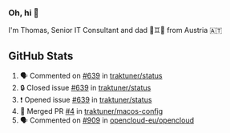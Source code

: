 ### Oh, hi 👋

I'm Thomas, Senior IT Consultant and dad 👶♊️👶 from Austria 🇦🇹

<!--
**traktuner/traktuner** is a ✨ _special_ ✨ repository because its `README.md` (this file) appears on your GitHub profile.

Here are some ideas to get you started:

- 🔭 I’m currently working on ...
- 🌱 I’m currently learning ...
- 👯 I’m looking to collaborate on ...
- 🤔 I’m looking for help with ...
- 💬 Ask me about ...
- 📫 How to reach me: ...
- 😄 Pronouns: ...
- ⚡ Fun fact: ...
-->

</div>

## GitHub Stats
<!--START_SECTION:activity-->
1. 🗣 Commented on [#639](https://github.com/traktuner/status/issues/639#issuecomment-3353823471) in [traktuner/status](https://github.com/traktuner/status)
2. 🔒 Closed issue [#639](https://github.com/traktuner/status/issues/639) in [traktuner/status](https://github.com/traktuner/status)
3. ❗ Opened issue [#639](https://github.com/traktuner/status/issues/639) in [traktuner/status](https://github.com/traktuner/status)
4. 🎉 Merged PR [#4](https://github.com/traktuner/macos-config/pull/4) in [traktuner/macos-config](https://github.com/traktuner/macos-config)
5. 🗣 Commented on [#909](https://github.com/opencloud-eu/opencloud/issues/909#issuecomment-3334597873) in [opencloud-eu/opencloud](https://github.com/opencloud-eu/opencloud)
<!--END_SECTION:activity-->
